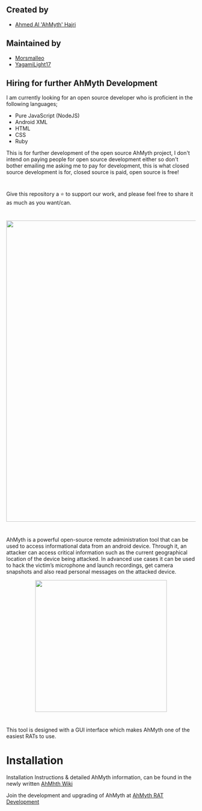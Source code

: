 ## Created by 
- [Ahmed Al 'AhMyth' Hajri](https://github.com/AhMyth)
## Maintained by 
- [Morsmalleo](https://github.com/Morsmalleo)
- [YagamiLight17](https://github.com/YagamiLight17)
## Hiring for further AhMyth Development
I am currently looking for an open source developer who is proficient 
in the following languages;
- Pure JavaScript (NodeJS)
- Android XML
- HTML
- CSS
- Ruby

This is for further development
of the open source AhMyth project, I don't intend on paying people for open source development either
so don't bother emailing me asking me to pay for development, this is what closed source development is for, 
closed source is paid, open source is free!
#
Give this repository a ⭐ to support our work, 
and please feel free to share it as much as you want/can.
#
<p align="center">

  <img width="800" src="https://user-images.githubusercontent.com/64344168/135561288-0fbcd451-ade8-4087-a4e9-2e09edf7d4ff.jpg">

</p>

#
AhMyth is a powerful open-source remote administration tool that can be used to access informational data from an android device. Through it, an attacker can access critical information such as the current geographical location of the device being attacked. In advanced use cases it can be used to hack the victim’s microphone and launch recordings, get camera snapshots and also read personal messages on the attacked device.

<p align="center">
  
  <img width="350" src="https://user-images.githubusercontent.com/64344168/135561002-a0f148ce-c841-4bf5-9cdb-a205297dd312.jpg">

</p>

#
This tool is designed with a GUI interface which makes AhMyth one of the easiest RATs to use.

# Installation
Installation Instructions & detailed AhMyth information, can be found in the newly written [AhMhth Wiki](https://github.com/Morsmalleo/AhMyth/wiki)

Join the development and upgrading of AhMyth at [AhMyth RAT Development](https://www.facebook.com/groups/396412025258492/?notif_id=1633235475450513&notif_t=group_milestone&ref=notif)
